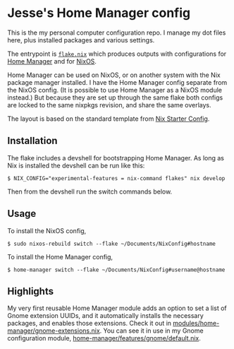 # Jesse's Home Manager config

This is the my personal computer configuration repo. I manage my dot files here,
plus installed packages and various settings.

The entrypoint is [`flake.nix`](./flake.nix) which produces outputs with
configurations for [Home Manager] and for [NixOS].

[Home Manager]: https://github.com/nix-community/home-manager
[NixOS]: https://nixos.org/manual/nixos/stable/

Home Manager can be used on NixOS, or on another system with the Nix package
manager installed. I have the Home Manager config separate from the NixOS
config. (It is possible to use Home Manager as a NixOS module instead.) But
because they are set up through the same flake both configs are locked to the
same nixpkgs revision, and share the same overlays.

The layout is based on the standard template from [Nix Starter Config].

[Nix Starter Config]: https://github.com/Misterio77/nix-starter-configs

## Installation

The flake includes a devshell for bootstrapping Home Manager. As long as Nix is
installed the devshell can be run like this:

    $ NIX_CONFIG="experimental-features = nix-command flakes" nix develop

Then from the devshell run the switch commands below.

## Usage

To install the NixOS config,

    $ sudo nixos-rebuild switch --flake ~/Documents/NixConfig#hostname

To install the Home Manager config,

    $ home-manager switch --flake ~/Documents/NixConfig#username@hostname

## Highlights

My very first reusable Home Manager module adds an option to set a list of Gnome
extension UUIDs, and it automatically installs the necessary packages, and
enables those extensions. Check it out in
[modules/home-manager/gnome-extensions.nix](./modules/home-manager/gnome-extensions.nix).
You can see it in use in my Gnome configuration module,
[home-manager/features/gnome/default.nix](./home-manager/features/gnome/default.nix).
